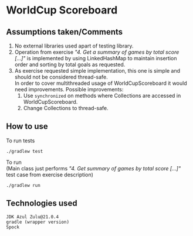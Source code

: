 # WorldCup Scoreboard 
## Assumptions taken/Comments
1. No external libraries used apart of testing library.
1. Operation from exercise _"4. Get a summary of games by total score [...]"_ is implemented by using
LinkedHashMap to maintain insertion order and sorting by total goals as requested.
1. As exercise requested simple implementation, this one is simple and should not be considered thread-safe.  
In order to cover multithreaded usage of WorldCupScoreboard it would need improvements. 
Possible improvements:
   1. Use `synchronized` on methods where Collections are accessed in WorldCupScoreboard.
   2. Change Collections to thread-safe.

## How to use
To run tests
```
./gradlew test
```

To run  
(Main class just performs _"4. Get summary of games by total score [...]"_ test case from exercise description)
```
./gradlew run
```

## Technologies used
```
JDK Azul Zulu@21.0.4
gradle (wrapper version)
Spock 
```
